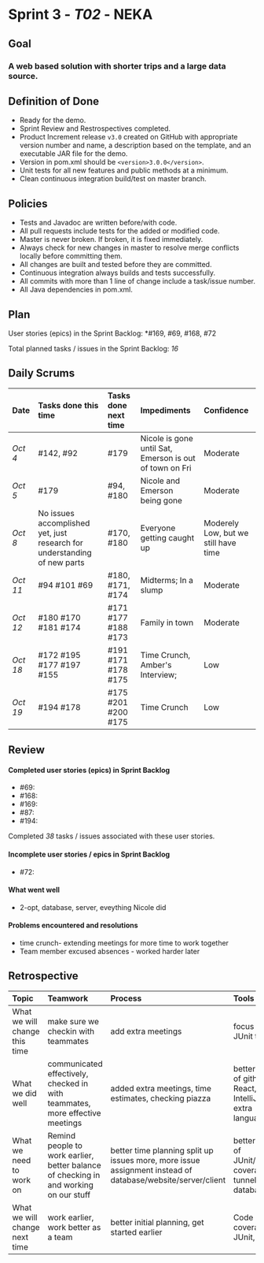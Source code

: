 # Sprint 3 - *T02* - NEKA

## Goal

### A web based solution with shorter trips and a large data source.

## Definition of Done

* Ready for the demo.
* Sprint Review and Restrospectives completed.
* Product Increment release `v3.0` created on GitHub with appropriate version number and name, a description based on the template, and an executable JAR file for the demo.
* Version in pom.xml should be `<version>3.0.0</version>`.
* Unit tests for all new features and public methods at a minimum.
* Clean continuous integration build/test on master branch.

## Policies

* Tests and Javadoc are written before/with code.  
* All pull requests include tests for the added or modified code.
* Master is never broken.  If broken, it is fixed immediately.
* Always check for new changes in master to resolve merge conflicts locally before committing them.
* All changes are built and tested before they are committed.
* Continuous integration always builds and tests successfully.
* All commits with more than 1 line of change include a task/issue number.
* All Java dependencies in pom.xml.

## Plan 

User stories (epics) in the Sprint Backlog: *#169, #69, #168, #72 

Total planned tasks / issues in the Sprint Backlog: *16* 

## Daily Scrums

Date | Tasks done this time | Tasks done next time | Impediments | Confidence
:--- | :--- | :--- | :--- | :---
*Oct 4* | #142, #92 | #179 | Nicole is gone until Sat, Emerson is out of town on Fri | Moderate 
*Oct 5* | #179 | #94, #180| Nicole and Emerson being gone | Moderate
*Oct 8* | No issues accomplished yet, just research for understanding of new parts| #170, #180 | Everyone getting caught up| Moderely Low, but we still have time
*Oct 11* | #94 #101 #69 | #180, #171, #174| Midterms; In a slump | Moderate
*Oct 12* | #180 #170 #181 #174 | #171 #177 #188 #173 | Family in town | Moderate
*Oct 18* | #172 #195 #177 #197 #155 | #191 #171 #178 #175 | Time Crunch, Amber's Interview; | Low
*Oct 19* | #194 #178 | #175 #201 #200 #175 | Time Crunch | Low

## Review

#### Completed user stories (epics) in Sprint Backlog 
* #69:
* #168:
* #169:
* #87:
* #194:

Completed *38* tasks / issues associated with these user stories.

#### Incomplete user stories / epics in Sprint Backlog 
* #72:

#### What went well
* 2-opt, database, server, eveything Nicole did

#### Problems encountered and resolutions
* time crunch- extending meetings for more time to work together
* Team member excused absences - worked harder later

## Retrospective

Topic | Teamwork | Process | Tools
:--- | :--- | :--- | :---
What we will change this time | make sure we checkin with teammates | add extra meetings | focus on JUnit test
What we did well | communicated effectively, checked in with teammates, more effective meetings | added extra meetings, time estimates, checking piazza | better use of githhub, React, IntelliJ, extra languages
What we need to work on | Remind people to work earlier, better balance of checking in and working on our stuff | better time planning split up issues more, more issue assignment instead of database/website/server/client | better use of JUnit/code coverage, tunneling database
What we will change next time | work earlier, work better as a team | better initial planning, get started earlier | Code coverage, JUnit, SQL
